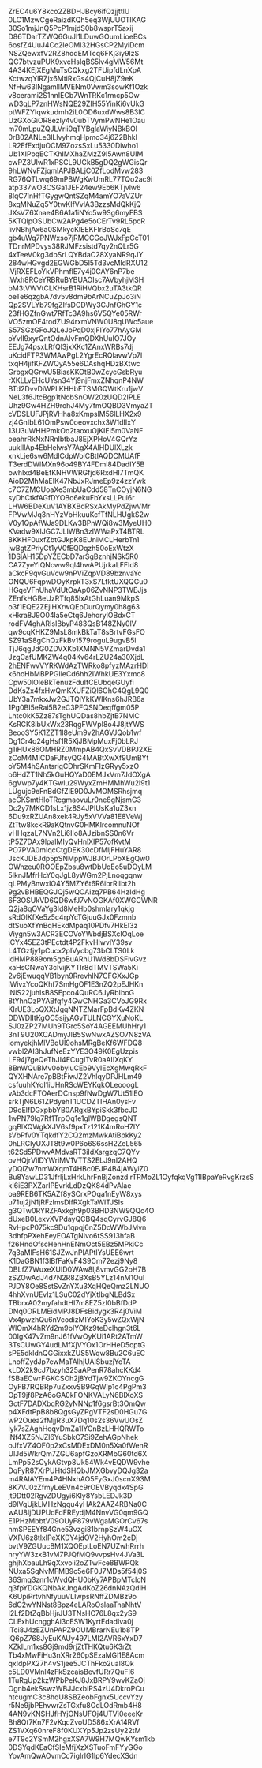 ZrEC4u6Y8kco2ZBDHJBcy6ifQzjjttlU
0LC1MzwCgeRaizdKQh5eq3WjUUOTIKAG
30So1mjJnQ5PcP1mjdS0b8wsprT5axij
D86TDarTZWQ6GuJI1LDuwGOumLioeBCs
6osfZ4UuJ4Cc2IeOMl32HGsCP2MyiDcm
NSZQewxfV2RZ8hodEMTcq6FKj3iy9lzS
QC7btvzuPUK9xvcHsIqBS5lv4gMW56Mt
4A34KEjXEgMuTsCQkxg2TFUipfdLnXpA
KctwzqYlRZjx6MtiRxGs4QjCuH8jZ9eK
NfHw63INgamllMVENm0Vwm3sowKf1Ozk
v8cerami2S1nnIECb7WnTRKc1rmcp5Ow
wD3qLP7znHWsNQE29ZIH55YinKi6vUkG
ptWFZYIqwkudmh2iL0OD6uxdWws8B3lC
UzGXoGiOR8ezIy4v0ubTVymPwNHe1Oau
m70mLpuZQJLVrii0qTYBglaWiyNBkBOI
0rB02ANLe3ILlvyhmqHpmo34j6Z2BhkI
LR2EfExdjuOCM9ZozsSxLu5330Diwho1
Ub1XIPoqECTKhIMXhaZMzZ9I5Awn8UIM
cwPZ3UIwR1xPSCL9UCkB5gDQ2gWGisQr
9hLWNvFZjqmlAPJBALjC0ZfLodMvw283
RG76QTLwq69mPBWgKwUmRL77TQo2ac9i
atp337wO3CSGa1JEF24ew9Eb6KTjvlw6
8lqC7lnHfTGygwQntSZqM4amYO7aVZUr
8xqMNuZq5Y0twKIfVvlA3BzzsMdQkKjQ
JXsVZ6Xnae4B6A1a1iNYo5w9Sg6myFBS
5KTQlpOSUbCw2APg4e5oCErTv9RL5pcR
livNBhjAx6a0SMkycKlEEKFlrBoSc7qE
gb4uWq7PNWxso7jRMCCGoJWJxFpCcT01
TDnrMPDvys38RJMFzsistd7qy2nQLr5G
4xTeeV0kg3dbSrLQYBdaC28XyaNR9qJY
284wHGvgd2EGWGbD5l5Td3vcMldRXU12
lVjRXEFLoYkVPhmflE7y4j0CAY6nP7be
iWxh8RCeYRBRuBYBUAOIsc7AVbyhjMSH
bM3tVWVtCLKHsrB1RiHVQbx2uTA3tkQR
oeTe6qzgbA7dv5v8dm9bArNCuZpJo3iN
Qp2SVLYb79fgZIfsDCDWy3CJnfGhGY1c
23fHGZfnGwt7RfTc3A9hs6V5QYe05RWr
VO5zmOE4todZU94rxmVNW0U8qUWc5aue
S57SGzGFoJQLeJoPqD0xjFlYo77hAyGM
oYvII9xyrQntOdnAIvFmQDXhUuIO7JOy
EEJg74psxLRfQl3jxXKc1ZAnxWRBs7dj
uKcidFTP3WMAwPgL2YgrEcRQIavwVp7l
txqH4jifKFZWQyA55e6DAshqHDzBXtwc
GrbgxQGrwU5BiasKKOtB0wZcycGsbRyu
rXKLLvEHcUYsn34Yj9njFmxZNhqnP4NW
BTd2DvvDiWPIiKHHbFTSMGQWtKru1jwV
NeL3f6JtcBgp1tNobSnOW20zUQD2IPLE
Uhz9Gw4HZH9rohJ4My7fmOQBD3VmyaZT
cVDSLUFJPjRVHha8xKmpslM56lLHX2x9
zj4GnIbL61OmPsw0oeovxchx3W1dIIxY
13U3uWHHPmkOo2taoxuOjKIEl5m0VaNF
oeahrRkNxNRnlbtbaJ8EjXPHoV4GQrYz
uukIllAp4EbHeIwsY7AgX4AlHDUlXLzk
xnkLje6sw6MdlCdpWolCBtlAQDCMUAfF
T3erdDWlMXn96o49BY4FDmi84DadIY5B
bwhIxd4BeEfKNHVWRGfjd6RxdHI7TmQK
AioD2MhMaEIK47NbJxRJmeEp9z4zzYwk
c7C7ZMCUoaXe3mbUaCdd58TnCOyjN6NG
syDhCtkfAGfDYOBo6ekuFbYxsLLPui6r
LHW6BDeXuV1AYBXBdRSxAkMyPdZjwVMr
FPVwMJq3nHYzVbHkuuKcfTfNLHUgkS2w
V0y1QpAfWJa9DLKw3BPnWQi8w3MyeUH0
KVadw9XlJGC7JLIWBn3zlWWaPxT4BTRL
8KKHF0uxfZbtGJkpK8EUniMCLHerbTn1
jwBgtZPriyCt1yV0fEQDqzh50oExWtzX
1DSjAH15DpYZECbD7arSgBznhjNSk5R0
CA7ZyeYIQNcww9ql4hwAPUjrkaLFFId8
aCkcF9qvGuVcw9nPViZqpVD89bznvaYc
ONQU6FqpwDOyKrpkT3xS7LfktUXQQGu0
HGqeVFnUhaVdUtOaAp06ZvNNP3TWEJjs
ZEnfkHGBeUzRTfq85lxAtGhLuan9MkpS
o3f1EQE2ZEjiHXrwQEpDurQymy0h8g63
xHkra8J9O04la5eCtq6JehorylOBdxCT
rodFV4ghARIsIBbyP483QsB148ZNy0lV
qw9cqKHKZ9MsL8mkBkTaT8sBrtvFGsFO
SZ91aS8gChQzFkBv1579roguL9ugvB5l
TjJ6qgJdG0ZDVXKb1XMNN5VZmarDvda1
JzgCafUMKZW4q04Kv64rLZU24a30XjdL
2hENFwvVYRKWdAzTWRko8pfyzMAzrHDl
k6hoHbMBPPGIleCd6hh2IWhkUE3Yxmo8
Cpw50lOleBkTenuzFduIfCEUbqeGUyfi
DdKsZx4fxHwQmKXUFZiQl6OhC4QgL9Q0
UbY3a7mkxJw2GJTQlYkKWIKns6hJRB6a
1Pg0BI5eRai5B2eC3PFQSNDeqffgm05P
Lhtc0kK5Zz87sTghUQDas8hbZjtB7NMC
KsRCK8ibUxWx23RqgFWVpI8o4J8jtYWS
BeooSY5K1ZZT1I8eUm9v2hAGVJQob1wf
Dg1Cr4q24gHsf1R5XjJBMpMuxFj0bLRJ
g1iHUx86OMHRZ0MmpAB4QxSvVDBPJ2XE
zCoM4MICDaFJfsyQG4MABtXwXf9UmBYt
oY5M4hSAntsrigCDhrSKmFIzGRyy5xzO
o6HdZT1Nh5kGuHQYaD0EMJxVm7JdOXgA
6gVwp7y4KTGwlu29WyxZmHMMhWu2l9t1
LUgujc9eFnBdGfZIE9D0JvMOMSRhsjmq
acCKSmtHloTRcgmaovuLr0ne8gNjsmG3
Dc2y7MKCD1sLx1jz8S4JPIUsKa1uZ3xn
6Du9xRZUAn8xek4RJy5xVVVa81E8VeWj
ZtTtw8kckR9aKQtnvG0HMKlrcomnuNOf
vHHqzaL7NVn2Li6IIo8AJzibnSS0n6Vr
tP5Z7DAx9lpalMIyQvHnlXIP57ofKvtM
PO7PVA0mIqcCtgDEK30cDfMljFHuYAR8
JscKJDEJdp5pSNMppWJBJOrLPbXEgQw0
OWnzeu0ROOEpZbsu8wtDbUoEo5uDOyLM
5IknJMfrHcY0qJgL8yWGm2PjLnoqgqnw
qLPMyBnwxIO4Y5MZY6t6R6ibrRlIbt2h
9g2vBHBEQGJQj5wQOAizq7PB64HzIdHg
6F3OSUkVD6QD6wfJ7vNOGKAf0XWGCWNR
Q2ja8qOVaYg3Id8MeHb0shmlary1qkjg
sRdOlKfXe5z5c4rpYcTGjuuGJx0Fzmnb
dtSuoXfYnBqHEkdMpaq10PDfv7HkEI3z
Viygn5w3ACR3ECOVoYWbdjBSXcIOqLoe
iCYx45EZ3tPEctdt4P2FkvHIwvlY39sv
L4TGzfjy1pCucx2pIVycbg73bCLTS0Lk
ldHMP889om5goBuARhU1Wd8bDSFivGvz
xaHsCNwaY3cIvijKYTIr8dTMVTSWa5Ki
2v6jEwuqqVB1byn9RrevhlN7CFGXxJGp
lWivxYcoQKhf7SmHgOF1E3nZQ2pEJHKn
iNiS22juhIsB8SEpco4QuRC6JyRbIboG
8tYhnOzPYABfqfy4GwCNHGa3CVoJG9Rx
KIrUE3LoQXXtJgqNNTZMarFpBdKv4ZKN
DDWDIItKgOC5sijyAGvTULNCGYXuNoKL
SJ0zZP27MUh9TGrc5SoY4AGEEMUhHry1
3nT9U20XCADmyJlB5SwNwxAZSO7N8zVA
iomyekjhMlVBqUI9ohsMRgBeKf6WFDQ8
vwbl2AI3hJufNeEzYYE3O49K0EgUzpis
LF94j7geQeThJI4ECugITvR0aAIIXqKY
8BnWQuBMv0obyiuCEb9VyIEcXgMwqRkF
QYXHNAre7pBBtFiwJZ2VhlqyDPJHLm49
csfuuhKYoI1iUHnRScWEYKqkOLeooogL
vAb3dcFTOAerDCnsp9fNwDgW7Ut51lEO
srkTjN6L61ZPdyehT1UCDZTIHAn0ysFv
D9oElfDGxpbbYB0ARgxBYpiSkk3fbcJD
1wPN79lq7Rf1TrpOq1e1glWBDgegsQNT
gqBlXQWgkXJV6sf9pxTz121K4mRoH7IY
sVbPfv0YTqkdfY2CQ2mzMwkAtiBpkKy2
0hLRCIyUXJT8t9w0P6o6S6ssH2ZeL565
t62Sd5PDwvAMdvsRT3iIdXsrgzqC7QYv
ovHQjrVilDYWriMV1VTTS2ELJ9nI2AHQ
yDQiZw7nmWXqmT4HBc0EJP4B4jAWyiZ0
Bu8YawLD31JfrljLxHrkLhrFnBjZonzd
rTRMoZL1OyfqkqVg11IBpaYeRvgKrzsS
kI6iE3PXZarIPEvrkLdDzQK84dPvAIae
oa9REB6TK5AZf8ySCrxPOqa1nEyW8xys
u71uj2jN1jRFzImsDlfRXgkTaWITJSIs
g3QTw0RYRZFAxkgh9p03BHD3NW9QQc4O
dUxeB0LexvXVPdayQCBQ4sqCyrvGJ8Q6
RvHpcP075kc9Du1qpqj6nZ5DcWWbJMvn
3dhfpPXehEeyEOATgNIvo6tSS913hfaB
f26HndOfscHenHnENmOct5EBz5MPkiCc
7q3aMlFsH61SJZwJnPIAPtIYsUEE6wrt
K1DaGBN1f3lBfFaKvF4S9Cm72ezj9Ny8
DBLfZ7WuxeXUID0WAw8lj8vmvGG2oH7B
zSZOwAdJ4d7N2R8ZBXsB5YLz14nM1Oul
PJDY8Oe8SstSvZnYXu3XqHQeQmz2LNUO
4hhXvnUEvlz1LSuC02dYjXtIbgNLBdSx
TBbrxA02myfahdtHI7m8EZ5zI0bBfDdP
DNq0ORLMEidMPJ8DFsBidygk3R4j0ViM
Vx4pwzhQu6nVcodizMIYoK3y5wZQxWjN
WlOmX4hRYd2m9bIYOKz9teDclhgn3t6L
00IgK47vZm9nJ61fVwOyKUi1ARt2ATmW
3TsCUwGY4udLMfXjVYOx1OrHHeD5optG
sPE5dkldnQGGixxkZUS5Wqw8Bu2C6uEC
LnoffZydJp7ewMaTAlhjUAlSbuzjYoTA
kLDX2k9cJ7bzyh325aAPenR78ahcKKd4
fSBaECwrFGKCSOh2j8YdTjw9ZKOYncgG
OyFB7RQBRp7uZxxvSB9GqWIp1c4PgPm3
OpT9jf8PzA6oGA0kFONKVALyN6BIXoXS
GctF7DADXbqRG2yNNNp1f6gsrBt3OmQw
p4XFdtPpB8b8QgsGyZPgVTF2sD0HGu7G
wP2Ouea2fMjjR3uX7Dq10s2s36VwUOsZ
lyk7sZAghHeqvDmZa1lYCnBzLHHQRWTo
iNf4XZ5NJZl6YuSbkC7Si9ZehAGpNhek
oJfxVZ4OF0p2xCsMDExDM0n5Xa0fWenR
UlJd5WkrQm7ZGU6apfGzoXRMbG60td6X
LmPp52sCykAGtvp8Uk54Wk4vEQDW9vhe
DqFyR87XrPUHtdSHQbJMXGbvyDQJg32a
m4RAlAYEm4P4HNxhAO5FyGxJ0scnX93M
8K7VJ0zZfmyLeEVn4c9rOEVByqdx4SpG
jt9Dtt02RgvZDUgyi6Kly8YsbLEDJk3D
d9lVqUjkLMHzNgqu4yHAk2AAZ4RBNa0C
wAU8IjDUPUdFdFREydjM4NnvVG0qm9GQ
E1PHzMbbtV09OUyF879vWgaMGOrCv67s
nmSPEEYf84Gne53vzgi81brnpSzW4uOX
VXPJ6z8tlxIPeXKDY4jdOV2HyhOm2cDj
bvtV9ZGUucBM1XQOEptLoEN7UZwhRrrh
nryYW3zxB1vM7PJQfMQ9vvpsHv4JVa3L
ghjhXbauLh9qXxvoii2oZTwFce8BWPQk
NUxa5SqNvMFMB9c5e6F0J7MDs5f54j0S
36Smq3znr1cWvdQHU0bKy7APBpMTclcN
q3fpYDGKQNbAkJngAdKoZ26dnNAzQdlH
K6UpiPrtvhNfyuuVLIwpsRNffZDMBz9o
6dC2wYNNst8Bpz4eLARoOsIaaTnaNhtV
I2Lf2DtZqBbHjrJU3TNsHC76L8qx2yS9
CLExhUcngghAi3cESW1KyrtEdadIva0j
lTci8J4zEZUnPAPZ9OUMBrarNEu1b8TP
iQ6pZ768JyEuKAUy497LMI2AVR6xYxD7
XZkILm1xs8Gj9md9rjZtTHKQtu6K3rZt
Tb4xMwFiHu3nXRr260pSEzaMGl1E8Acm
qxIdpPX27h4vS1jee5JCThFko2ual8Qk
c5LD0VMnl4zFkSzcaisBevfURr7QuFI6
1TuRgUp2kzWPbPeKJ8JxBRPY9wvKZaOj
Ognb4ekSswzWBJJcxbiPS4zU4DkroPCu
htcugmC3c8hqU8SBZeobFgnx5UccvYzy
r5Ne9jbPEhvwrZsTGxfu8OdLOdRmb4H8
4AN9vKNSHJfHYjONsUFOj4UTVi0eeeKr
Bh8Qt7Kn7F2vKqcZvoUD586xXrA14RVf
ZS1VXq60nreF8f0KUXYp5Jp2zsUy22tM
e7T9c2YSmM2hgxXSA7W9H7MQwKYsm1kb
0DSYqdKEaCfSIeMfjXzXSTuoFmFYyGGo
YovAmQwAOvmCc7igIrlG1lp6YdecXSdn
